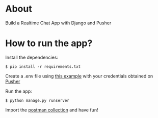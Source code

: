 # About
Build a Realtime Chat App with Django and Pusher

# How to run the app?

Install the dependencies:

```
$ pip install -r requirements.txt
```

Create a .env file using [this example](.env.example) with your credentials obtained on [Pusher](https://pusher.com/)

Run the app:
```
$ python manage.py runserver
```

Import the [postman collection](realtime-chat-app-pusher-django.postman_collection.json) and have fun!


